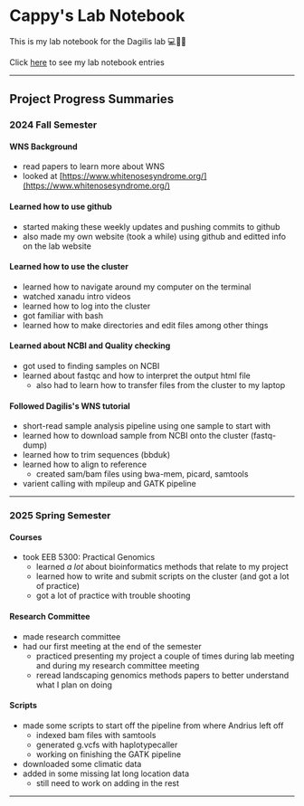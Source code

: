 # Cappy's Lab Notebook
This is my lab notebook for the Dagilis lab 💻🦇🍄

Click [here](/Weekly_updates) to see my lab notebook entries

*********

## Project Progress Summaries

### 2024 Fall Semester

#### WNS Background
- read papers to learn more about WNS
- looked at [https://www.whitenosesyndrome.org/](https://www.whitenosesyndrome.org/)

#### Learned how to use github
- started making these weekly updates and pushing commits to github
- also made my own website (took a while) using github and editted info on the lab website

#### Learned how to use the cluster
- learned how to navigate around my computer on the terminal
- watched xanadu intro videos
- learned how to log into the cluster
- got familiar with bash
- learned how to make directories and edit files among other things

#### Learned about NCBI and Quality checking
- got used to finding samples on NCBI
- learned about fastqc and how to interpret the output html file
  - also had to learn how to transfer files from the cluster to my laptop

#### Followed Dagilis's WNS tutorial
- short-read sample analysis pipeline using one sample to start with
- learned how to download sample from NCBI onto the cluster (fastq-dump)
- learned how to trim sequences (bbduk)
- learned how to align to reference
  - created sam/bam files using bwa-mem, picard, samtools
- varient calling with mpileup and GATK pipeline


*********

### 2025 Spring Semester

#### Courses
- took EEB 5300: Practical Genomics
  - learned *a lot* about bioinformatics methods that relate to my project
  - learned how to write and submit scripts on the cluster (and got a lot of practice)
  - got a lot of practice with trouble shooting
  
#### Research Committee
- made research committee
- had our first meeting at the end of the semester
  - practiced presenting my project a couple of times during lab meeting and during my research committee meeting
  - reread landscaping genomics methods papers to better understand what I plan on doing
  
#### Scripts
- made some scripts to start off the pipeline from where Andrius left off
  - indexed bam files with samtools
  - generated g.vcfs with haplotypecaller
  - working on finishing the GATK pipeline
- downloaded some climatic data
- added in some missing lat long location data
  - still need to work on adding in the rest

*********
